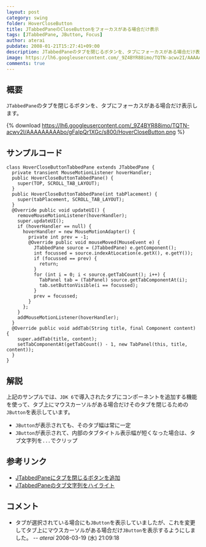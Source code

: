 ```yaml
---
layout: post
category: swing
folder: HoverCloseButton
title: JTabbedPaneのCloseButtonをフォーカスがある場合だけ表示
tags: [JTabbedPane, JButton, Focus]
author: aterai
pubdate: 2008-01-21T15:27:41+09:00
description: JTabbedPaneのタブを閉じるボタンを、タブにフォーカスがある場合だけ表示します。
image: https://lh6.googleusercontent.com/_9Z4BYR88imo/TQTN-acwv2I/AAAAAAAAAbo/gFaIpQr1XGc/s800/HoverCloseButton.png
comments: true
---
```

## 概要
`JTabbedPane`のタブを閉じるボタンを、タブにフォーカスがある場合だけ表示します。

{% download https://lh6.googleusercontent.com/_9Z4BYR88imo/TQTN-acwv2I/AAAAAAAAAbo/gFaIpQr1XGc/s800/HoverCloseButton.png %}

## サンプルコード
<pre class="prettyprint"><code>class HoverCloseButtonTabbedPane extends JTabbedPane {
  private transient MouseMotionListener hoverHandler;
  public HoverCloseButtonTabbedPane() {
    super(TOP, SCROLL_TAB_LAYOUT);
  }
  public HoverCloseButtonTabbedPane(int tabPlacement) {
    super(tabPlacement, SCROLL_TAB_LAYOUT);
  }
  @Override public void updateUI() {
    removeMouseMotionListener(hoverHandler);
    super.updateUI();
    if (hoverHandler == null) {
      hoverHandler = new MouseMotionAdapter() {
        private int prev = -1;
        @Override public void mouseMoved(MouseEvent e) {
          JTabbedPane source = (JTabbedPane) e.getComponent();
          int focussed = source.indexAtLocation(e.getX(), e.getY());
          if (focussed == prev) {
            return;
          }
          for (int i = 0; i &lt; source.getTabCount(); i++) {
            TabPanel tab = (TabPanel) source.getTabComponentAt(i);
            tab.setButtonVisible(i == focussed);
          }
          prev = focussed;
        }
      };
    }
    addMouseMotionListener(hoverHandler);
  }
  @Override public void addTab(String title, final Component content) {
    super.addTab(title, content);
    setTabComponentAt(getTabCount() - 1, new TabPanel(this, title, content));
  }
}
</code></pre>

## 解説
上記のサンプルでは、`JDK 6`で導入されたタブにコンポーネントを追加する機能を使って、タブ上にマウスカーソルがある場合だけそのタブを閉じるための`JButton`を表示しています。

- `JButton`が表示されても、そのタブ幅は常に一定
- `JButton`が表示されて、内部のタブタイトル表示幅が短くなった場合は、タブ文字列を`...`でクリップ

<!-- dummy comment line for breaking list -->

## 参考リンク
- [JTabbedPaneにタブを閉じるボタンを追加](http://ateraimemo.com/Swing/TabWithCloseButton.html)
- [JTabbedPaneのタブ文字列をハイライト](http://ateraimemo.com/Swing/TabTitleHighlight.html)

<!-- dummy comment line for breaking list -->

## コメント
- タブが選択されている場合にも`JButton`を表示していましたが、これを変更してタブ上にマウスカーソルがある場合だけ`JButton`を表示するようにしました。 -- *aterai* 2008-03-19 (水) 21:09:18

<!-- dummy comment line for breaking list -->
